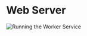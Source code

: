 # Web Server
![Running the Worker Service](https://github.com/NogueiraJr/20210322/blob/main/images/Captura%20de%20Tela%202021-03-22%20%C3%A0s%2018.31.18%20(2).png)
